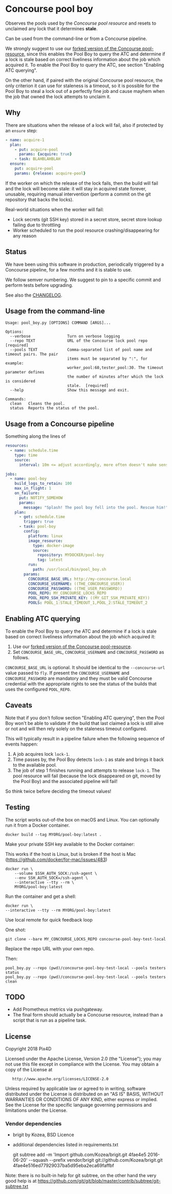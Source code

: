 # Concourse pool boy

Observes the pools used by the *Concourse pool resource* and resets to unclaimed any lock that it determines **stale**.

Can be used from the command-line or from a Concourse pipeline.

We strongly suggest to use our [forked version of the Concourse pool-resource], since this enables the Pool Boy to query the ATC and determine if a lock is stale based on correct liveliness information about the job which acquired it. To enable the Pool Boy to query the ATC, see section "Enabling ATC querying".

On the other hand, if paired with the original Concourse pool resource, the only criterion it can use for staleness is a timeout, so it is possible for the Pool Boy to steal a lock out of a perfectly fine job and cause mayhem when the job that owned the lock attempts to unclaim it.

## Why

There are situations when the release of a lock will fail, also if protected by an `ensure` step:

```YAML
- name: acquire-1
  plan:
    - put: acquire-pool
      params: {acquire: true}
    - task: BLAHBLAHBLAH
  ensure:
    put: acquire-pool
    params: {release: acquire-pool}
```

If the worker on which the release of the lock fails, then the build will fail and the lock will become stale: it will stay in acquired state forever, unusable, requiring manual intervention (perform a commit on the git repository that backs the locks).

Real-world situations when the worker will fail:

* Lock secrets (git SSH key) stored in a secret store, secret store lookup failing due to throttling
* Worker scheduled to run the pool resource crashing/disappearing for any reason


## Status

We have been using this software in production, periodically triggered by a Concourse pipeline, for a few months and it is stable to use.

We follow semver numbering. We suggest to pin to a specific commit and perform tests before upgrading.

See also the [CHANGELOG](CHANGELOG.md).

## Usage from the command-line

```text
Usage: pool_boy.py [OPTIONS] COMMAND [ARGS]...

Options:
  --verbose                Turn on verbose logging
  --repo TEXT              URL of the Concourse lock pool repo  [required]
  --pools TEXT             Comma-separated list of pool name and timeout pairs. The pair
                           items must be separated by ":", for example:
                           worker_pool:60,tester_pool:30. The timeout parameter defines
                           the number of minutes after which the lock is considered
                           stale.  [required]
  --help                   Show this message and exit.

Commands:
  clean   Cleans the pool.
  status  Reports the status of the pool.
```

## Usage from a Concourse pipeline

Something along the lines of

```YAML
resources:
  - name: schedule.time
    type: time
    source:
      interval: 10m <= adjust accordingly, more often doesn't make sense

jobs:
  - name: pool-boy
    build_logs_to_retain: 100
    max_in_flight: 1
    on_failure:
      put: NOTIFY_SOMEHOW
      params:
        message: "Splash! The pool boy fell into the pool. Rescue him!"
    plan:
      - get: schedule.time
        trigger: true
      - task: pool-boy
        config:
          platform: linux
          image_resource:
            type: docker-image
            source:
              repository: MYDOCKER/pool-boy
              tag: latest
          run:
            path: /usr/local/bin/pool_boy.sh
        params:
          CONCOURSE_BASE_URL: http://my-concourse.local
          CONCOURSE_USERNAME: ((THE_CONCOURSE_USER))
          CONCOURSE_PASSWORD: ((THE_USER_PASSWORD))
          POOL_REPO: MY_CONCOURSE_LOCKS_REPO
          POOL_REPO_SSH_PRIVATE_KEY: ((MY_GIT_SSH_PRIVATE_KEY))
          POOLS: POOL_1:STALE_TIMEOUT_1,POOL_2:STALE_TIMEOUT_2
```

## Enabling ATC querying

To enable the Pool Boy to query the ATC and determine if a lock is stale based on correct liveliness information about the job which acquired it:

1. Use our [forked version of the Concourse pool-resource].
2. Set `CONCOURSE_BASE_URL`, `CONCOURSE_USERNAME` and `CONCOURSE_PASSWORD` as follows.

`CONCOURSE_BASE_URL` is optional. It should be identical to the `--concourse-url` value passed to
`fly`. If present the `CONCOURSE_USERNAME` and `CONCOURSE_PASSWORD` are mandatory and they must be
valid Concourse credential with the appropriate rights to see the status of the builds that uses
the configured `POOL_REPO`.

## Caveats

Note that if you don't follow section "Enabling ATC querying", then the Pool Boy won't be able to validate if the build that last claimed a lock is still alive or not and will then rely solely on the staleness timeout configured.

This will typically result in a pipeline failure when the following sequence of events happen:

1. A job acquires lock `lock-1`.
2. Time passes by, the Pool Boy detects `lock-1` as stale and brings it back to the available pool.
3. The job of step 1 finishes running and attempts to release `lock-1`. The pool resource will fail (because the lock disappeared on git, moved by the Pool Boy) and the associated pipeline will fail!

So think twice before deciding the timeout values!

## Testing

The script works out-of-the box on macOS and Linux. You can optionally run it from a Docker container.

    docker build --tag MYORG/pool-boy:latest .

Make your private SSH key available to the Docker container:

This works if the host is Linux, but is broken if the host is Mac (https://github.com/docker/for-mac/issues/483)

    docker run \
        --volume $SSH_AUTH_SOCK:/ssh-agent \
        --env SSH_AUTH_SOCK=/ssh-agent \
        --interactive --tty --rm \
        MYORG/pool-boy:latest

Run the container and get a shell:

    docker run \
    --interactive --tty --rm MYORG/pool-boy:latest

Use local remote for quick feedback loop

One shot:

    git clone --bare MY_CONCOURSE_LOCKS_REPO concourse-pool-boy-test-local

Replace the repo URL with your own repo.

Then:

    pool_boy.py --repo (pwd)/concourse-pool-boy-test-local --pools testers status
    pool_boy.py --repo (pwd)/concourse-pool-boy-test-local --pools testers clean

## TODO

* Add Prometheus metrics via pushgateway.
* The final form should actually be a Concourse resource, instead than a script that is run as a pipeline task.

## License

Copyright 2018 Pix4D

   Licensed under the Apache License, Version 2.0 (the "License");
   you may not use this file except in compliance with the License.
   You may obtain a copy of the License at

       http://www.apache.org/licenses/LICENSE-2.0

   Unless required by applicable law or agreed to in writing, software
   distributed under the License is distributed on an "AS IS" BASIS,
   WITHOUT WARRANTIES OR CONDITIONS OF ANY KIND, either express or implied.
   See the License for the specific language governing permissions and
   limitations under the License.

### Vendor dependencies

* brigit by Kozea, BSD Licence
* additional dependencies listed in requirements.txt

    git subtree add -m 'Import github.com/Kozea/brigit.git 4fae4e5 2016-06-20' --squash --prefix vendor/brigit git://github.com/Kozea/brigit.git 4fae4e516ed77929037ba5d95eba2eca69faffbf

Note: there is no built-in help for git subtree, on the other hand the very good help is at https://github.com/git/git/blob/master/contrib/subtree/git-subtree.txt


[forked version of the Concourse pool-resource]: https://github.com/Pix4D/pool-resource
